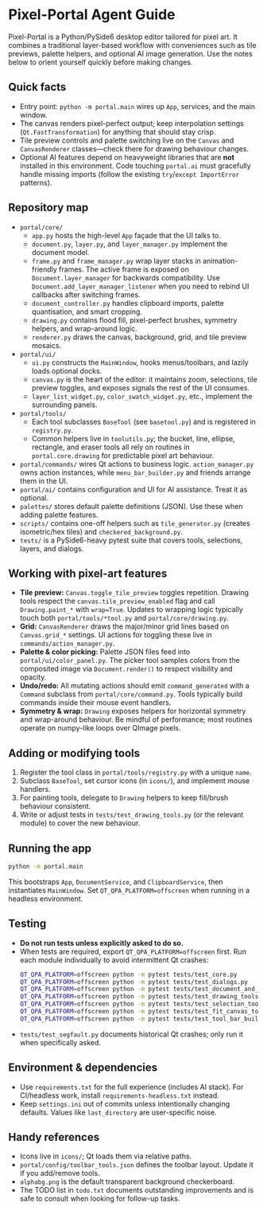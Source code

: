 # Pixel-Portal Agent Guide

Pixel-Portal is a Python/PySide6 desktop editor tailored for pixel art. It combines a traditional
layer-based workflow with conveniences such as tile previews, palette helpers, and optional AI image
generation. Use the notes below to orient yourself quickly before making changes.

## Quick facts
- Entry point: `python -m portal.main` wires up `App`, services, and the main window.
- The canvas renders pixel-perfect output; keep interpolation settings (`Qt.FastTransformation`)
  for anything that should stay crisp.
- Tile preview controls and palette switching live on the `Canvas` and `CanvasRenderer`
  classes—check there for drawing behaviour changes.
- Optional AI features depend on heavyweight libraries that are **not** installed in this
  environment. Code touching `portal.ai` must gracefully handle missing imports (follow the existing
  `try`/`except ImportError` patterns).

## Repository map
- `portal/core/`
  - `app.py` hosts the high-level `App` façade that the UI talks to.
  - `document.py`, `layer.py`, and `layer_manager.py` implement the document model.
  - `frame.py` and `frame_manager.py` wrap layer stacks in animation-friendly frames. The active
    frame is exposed on `Document.layer_manager` for backwards compatibility. Use
    `Document.add_layer_manager_listener` when you need to rebind UI callbacks
    after switching frames.
  - `document_controller.py` handles clipboard imports, palette quantisation, and smart cropping.
  - `drawing.py` contains flood fill, pixel-perfect brushes, symmetry helpers, and wrap-around logic.
  - `renderer.py` draws the canvas, background, grid, and tile preview mosaics.
- `portal/ui/`
  - `ui.py` constructs the `MainWindow`, hooks menus/toolbars, and lazily loads optional docks.
  - `canvas.py` is the heart of the editor: it maintains zoom, selections, tile preview toggles,
    and exposes signals the rest of the UI consumes.
  - `layer_list_widget.py`, `color_swatch_widget.py`, etc., implement the surrounding panels.
- `portal/tools/`
  - Each tool subclasses `BaseTool` (see `basetool.py`) and is registered in `registry.py`.
  - Common helpers live in `toolutils.py`; the bucket, line, ellipse, rectangle, and eraser tools all
    rely on routines in `portal.core.drawing` for predictable pixel art behaviour.
- `portal/commands/` wires Qt actions to business logic. `action_manager.py` owns action instances,
  while `menu_bar_builder.py` and friends arrange them in the UI.
- `portal/ai/` contains configuration and UI for AI assistance. Treat it as optional.
- `palettes/` stores default palette definitions (JSON). Use these when adding palette features.
- `scripts/` contains one-off helpers such as `tile_generator.py` (creates isometric/hex tiles) and
  `checkered_background.py`.
- `tests/` is a PySide6-heavy pytest suite that covers tools, selections, layers, and dialogs.

## Working with pixel-art features
- **Tile preview:** `Canvas.toggle_tile_preview` toggles repetition. Drawing tools respect the
  `canvas.tile_preview_enabled` flag and call `Drawing.paint_*` with `wrap=True`. Updates to wrapping
  logic typically touch both `portal/tools/*tool.py` and `portal/core/drawing.py`.
- **Grid:** `CanvasRenderer` draws the major/minor grid lines based on `Canvas.grid_*` settings.
  UI actions for toggling these live in `commands/action_manager.py`.
- **Palette & color picking:** Palette JSON files feed into `portal/ui/color_panel.py`. The picker
  tool samples colors from the composited image via `Document.render()` to respect visibility and
  opacity.
- **Undo/redo:** All mutating actions should emit `command_generated` with a `Command` subclass from
  `portal/core/command.py`. Tools typically build commands inside their mouse event handlers.
- **Symmetry & wrap:** `Drawing` exposes helpers for horizontal symmetry and wrap-around behaviour.
  Be mindful of performance; most routines operate on numpy-like loops over QImage pixels.

## Adding or modifying tools
1. Register the tool class in `portal/tools/registry.py` with a unique `name`.
2. Subclass `BaseTool`, set cursor icons (in `icons/`), and implement mouse handlers.
3. For painting tools, delegate to `Drawing` helpers to keep fill/brush behaviour consistent.
4. Write or adjust tests in `tests/test_drawing_tools.py` (or the relevant module) to cover the new
   behaviour.

## Running the app
```bash
python -m portal.main
```
This bootstraps `App`, `DocumentService`, and `ClipboardService`, then instantiates `MainWindow`.
Set `QT_QPA_PLATFORM=offscreen` when running in a headless environment.

## Testing
- **Do not run tests unless explicitly asked to do so.**
- When tests are required, export `QT_QPA_PLATFORM=offscreen` first. Run each module individually to
  avoid intermittent Qt crashes:
  ```bash
  QT_QPA_PLATFORM=offscreen python -m pytest tests/test_core.py
  QT_QPA_PLATFORM=offscreen python -m pytest tests/test_dialogs.py
  QT_QPA_PLATFORM=offscreen python -m pytest tests/test_document_and_layers.py
  QT_QPA_PLATFORM=offscreen python -m pytest tests/test_drawing_tools.py
  QT_QPA_PLATFORM=offscreen python -m pytest tests/test_selection_tools.py
  QT_QPA_PLATFORM=offscreen python -m pytest tests/test_fit_canvas_to_selection.py
  QT_QPA_PLATFORM=offscreen python -m pytest tests/test_tool_bar_builder.py
  ```
- `tests/test_segfault.py` documents historical Qt crashes; only run it when specifically asked.

## Environment & dependencies
- Use `requirements.txt` for the full experience (includes AI stack). For CI/headless work, install
  `requirements-headless.txt` instead.
- Keep `settings.ini` out of commits unless intentionally changing defaults. Values like
  `last_directory` are user-specific noise.

## Handy references
- Icons live in `icons/`; Qt loads them via relative paths.
- `portal/config/toolbar_tools.json` defines the toolbar layout. Update it if you add/remove tools.
- `alphabg.png` is the default transparent background checkerboard.
- The TODO list in `todo.txt` documents outstanding improvements and is safe to consult when looking
  for follow-up tasks.
